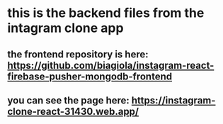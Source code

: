 # this is the backend files from the intagram clone app
## the frontend repository is here: https://github.com/biagiola/instagram-react-firebase-pusher-mongodb-frontend

## you can see the page here: https://instagram-clone-react-31430.web.app/
